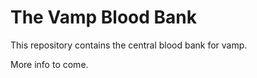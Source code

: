 The Vamp Blood Bank
===================

This repository contains the central blood bank for vamp.

More info to come.
